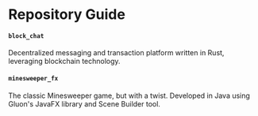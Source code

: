 # Repository Guide

#### `block_chat`
Decentralized messaging and transaction platform written in Rust, leveraging blockchain technology.

#### `minesweeper_fx`
The classic Minesweeper game, but with a twist. Developed in Java using Gluon's JavaFX library and Scene Builder tool.
